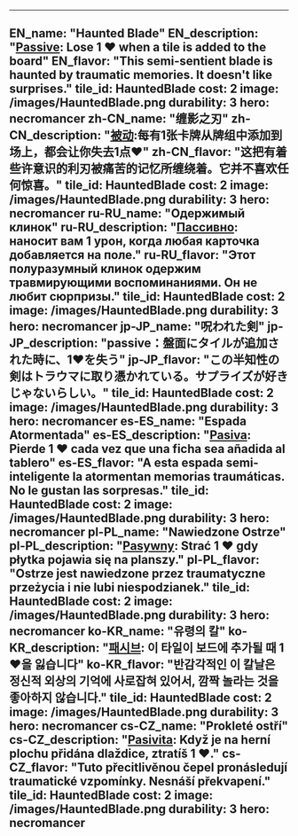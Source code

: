 ---

EN_name: "Haunted Blade"
EN_description: "<u>Passive</u>: Lose 1 ❤️ when a tile is added to the board"
EN_flavor: "This semi-sentient blade is haunted by traumatic memories. It doesn't like surprises."
tile_id: HauntedBlade
cost: 2
image: /images/HauntedBlade.png
durability: 3
hero: necromancer
zh-CN_name: "缠影之刃"
zh-CN_description: "<u>被动</u>:每有1张卡牌从牌组中添加到场上，都会让你失去1点❤️"
zh-CN_flavor: "这把有着些许意识的利刃被痛苦的记忆所缠绕着。它并不喜欢任何惊喜。"
tile_id: HauntedBlade
cost: 2
image: /images/HauntedBlade.png
durability: 3
hero: necromancer
ru-RU_name: "Одержимый клинок"
ru-RU_description: "<u>Пассивно</u>: наносит вам 1 урон, когда любая карточка добавляется на поле."
ru-RU_flavor: "Этот полуразумный клинок одержим травмирующими воспоминаниями. Он не любит сюрпризы."
tile_id: HauntedBlade
cost: 2
image: /images/HauntedBlade.png
durability: 3
hero: necromancer
jp-JP_name: "呪われた剣"
jp-JP_description: "passive：盤面にタイルが追加された時に、1❤️を失う"
jp-JP_flavor: "この半知性の剣はトラウマに取り憑かれている。サプライズが好きじゃないらしい。"
tile_id: HauntedBlade
cost: 2
image: /images/HauntedBlade.png
durability: 3
hero: necromancer
es-ES_name: "Espada Atormentada"
es-ES_description: "<u>Pasiva</u>: Pierde 1 ❤️ cada vez que una ficha sea añadida al tablero"
es-ES_flavor: "A esta espada semi-inteligente la atormentan memorias traumáticas. No le gustan las sorpresas."
tile_id: HauntedBlade
cost: 2
image: /images/HauntedBlade.png
durability: 3
hero: necromancer
pl-PL_name: "Nawiedzone Ostrze"
pl-PL_description: "<u>Pasywny</u>: Strać 1 ❤️ gdy płytka pojawia się na planszy."
pl-PL_flavor: "Ostrze jest nawiedzone przez traumatyczne przeżycia i nie lubi niespodzianek."
tile_id: HauntedBlade
cost: 2
image: /images/HauntedBlade.png
durability: 3
hero: necromancer
ko-KR_name: "유령의 칼"
ko-KR_description: "<u>패시브</u>: 이 타일이 보드에 추가될 때 1 ❤️을 잃습니다"
ko-KR_flavor: "반감각적인 이 칼날은 정신적 외상의 기억에 사로잡혀 있어서, 깜짝 놀라는 것을 좋아하지 않습니다."
tile_id: HauntedBlade
cost: 2
image: /images/HauntedBlade.png
durability: 3
hero: necromancer
cs-CZ_name: "Prokleté ostří"
cs-CZ_description: "<u>Pasivita</u>: Když je na herní plochu přidána dlaždice, ztratíš 1 ❤️."
cs-CZ_flavor: "Tuto přecitlivěnou čepel pronásledují traumatické vzpomínky. Nesnáší překvapení."
tile_id: HauntedBlade
cost: 2
image: /images/HauntedBlade.png
durability: 3
hero: necromancer
---